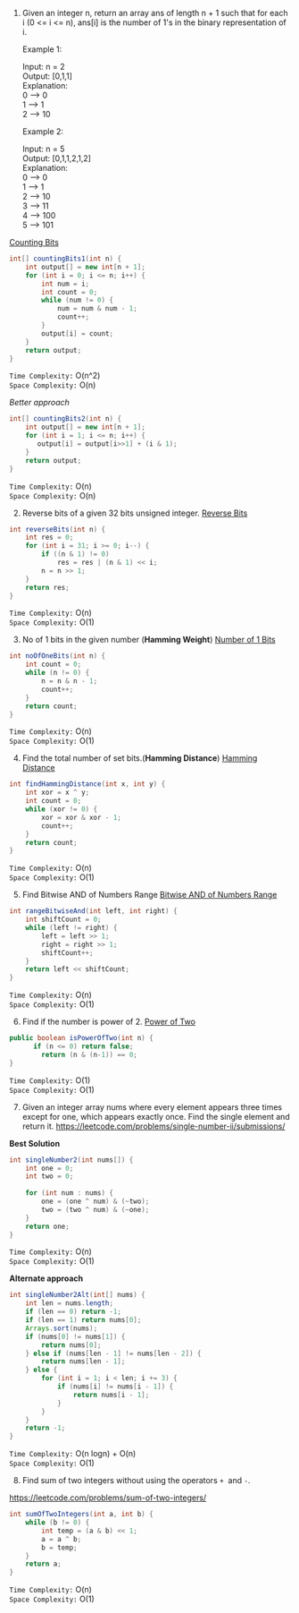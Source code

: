 1. Given an integer n, return an array ans of length n + 1 such that for each i (0 <= i <= n), ans[i] is the number of 1's in the binary representation of i.

	Example 1:
	
	Input: n = 2  
	Output: [0,1,1]  
	Explanation:  
	0 --> 0  
	1 --> 1  
	2 --> 10  
	
	Example 2:
	
	Input: n = 5  
	Output: [0,1,1,2,1,2]  
	Explanation:  
	0 --> 0  
	1 --> 1  
	2 --> 10  
	3 --> 11  
	4 --> 100  
	5 --> 101

[Counting Bits](https://leetcode.com/problems/counting-bits/)

```java
int[] countingBits1(int n) {  
    int output[] = new int[n + 1];  
    for (int i = 0; i <= n; i++) {  
        int num = i;  
        int count = 0;  
        while (num != 0) {  
            num = num & num - 1;  
            count++;  
        }  
        output[i] = count;  
    }  
    return output;  
}
```

`Time Complexity:` O(n^2)\
`Space Complexity:` O(n)

*Better approach*

```java
int[] countingBits2(int n) {  
    int output[] = new int[n + 1];  
    for (int i = 1; i <= n; i++) {  
       output[i] = output[i>>1] + (i & 1);  
    }  
    return output;  
}
```

`Time Complexity:` O(n)\
`Space Complexity:` O(n)

2. Reverse bits of a given 32 bits unsigned integer.
[Reverse Bits](https://leetcode.com/problems/reverse-bits/)

```java
int reverseBits(int n) {  
    int res = 0;  
    for (int i = 31; i >= 0; i--) {  
        if ((n & 1) != 0)  
            res = res | (n & 1) << i;  
        n = n >> 1;  
    }  
    return res;  
}
```

`Time Complexity:` O(n)\
`Space Complexity:` O(1)

3. No of 1 bits in the given number (**Hamming Weight**)
[Number of 1 Bits](https://leetcode.com/problems/number-of-1-bits/)

```java
int noOfOneBits(int n) {  
    int count = 0;  
    while (n != 0) {  
        n = n & n - 1;  
        count++;  
    }  
    return count;  
}
```

`Time Complexity:` O(n)\
`Space Complexity:` O(1)

4. Find the total number of set bits.(**Hamming Distance**)
[Hamming Distance](https://leetcode.com/problems/hamming-distance/)

```java
int findHammingDistance(int x, int y) {  
    int xor = x ^ y;  
    int count = 0;  
    while (xor != 0) {  
        xor = xor & xor - 1;  
        count++;  
    }  
    return count;  
}
```

`Time Complexity:` O(n)\
`Space Complexity:` O(1)

5. Find Bitwise AND of Numbers Range
[Bitwise AND of Numbers Range](https://leetcode.com/problems/bitwise-and-of-numbers-range/)

```java
int rangeBitwiseAnd(int left, int right) {  
    int shiftCount = 0;  
    while (left != right) {  
        left = left >> 1;  
        right = right >> 1;  
        shiftCount++;  
    }  
    return left << shiftCount;  
}
```

`Time Complexity:` O(n)\
`Space Complexity:` O(1)

6. Find if the number is power of 2.
[Power of Two](https://leetcode.com/problems/power-of-two/)

```java
public boolean isPowerOfTwo(int n) {
      if (n <= 0) return false;
        return (n & (n-1)) == 0;
}
```

`Time Complexity:` O(1)\
`Space Complexity:` O(1)

7. Given an integer array nums where every element appears three times except for one, which appears exactly once. Find the single element and return it.
https://leetcode.com/problems/single-number-ii/submissions/


**Best Solution**

```java
int singleNumber2(int nums[]) {  
    int one = 0;  
    int two = 0;  
  
    for (int num : nums) {  
        one = (one ^ num) & (~two);  
        two = (two ^ num) & (~one);  
    }  
    return one;  
}
```

`Time Complexity:` O(n)\
`Space Complexity:` O(1)

**Alternate approach**
```java
int singleNumber2Alt(int[] nums) {  
    int len = nums.length;  
    if (len == 0) return -1;  
    if (len == 1) return nums[0];  
    Arrays.sort(nums);  
    if (nums[0] != nums[1]) {  
        return nums[0];  
    } else if (nums[len - 1] != nums[len - 2]) {  
        return nums[len - 1];  
    } else {  
        for (int i = 1; i < len; i += 3) {  
            if (nums[i] != nums[i - 1]) {  
                return nums[i - 1];  
            }  
        }  
    }  
    return -1;  
}
```

`Time Complexity:` O(n logn) + O(n)\
`Space Complexity:` O(1)

8. Find sum of two integers without using the operators `+`  and `-`.

https://leetcode.com/problems/sum-of-two-integers/

```java
int sumOfTwoIntegers(int a, int b) {  
    while (b != 0) {  
        int temp = (a & b) << 1;  
        a = a ^ b;  
        b = temp;  
    }  
    return a;  
}
```

`Time Complexity:` O(n)\
`Space Complexity:` O(1)

